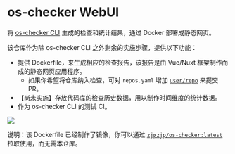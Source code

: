 # os-checker WebUI

将 [os-checker CLI](https://github.com/os-checker/os-checker) 生成的检查和统计结果，通过
Docker 部署成静态网页。

该仓库作为除 os-checker CLI 之外剩余的实施步骤，提供以下功能：
* 提供 Dockerfile，来生成相应的检查报告，该报告是由 Vue/Nuxt 框架制作而成的静态网页应用程序。
  * 如果你希望将仓库纳入检查，可对 `repos.yaml` 增加 [`user/repo`](https://github.com/os-checker/os-checker/issues/5) 来提交 PR。
* 【尚未实施】存放代码库的检查历史数据，用以制作时间维度的统计数据。
* 作为 os-checker CLI 的测试 CI。

[![](https://github.com/user-attachments/assets/b0a02af6-e602-4fc2-9cdf-37c7ec01c41b)](https://docs.qq.com/slide/DTG5RWlpaU1JibmZk)


说明：该 Dockerfile 已经制作了镜像，你可以通过 [`zjpzjp/os-checker:latest`](https://hub.docker.com/repository/docker/zjpzjp/os-checker)
拉取使用，而无需本仓库。
